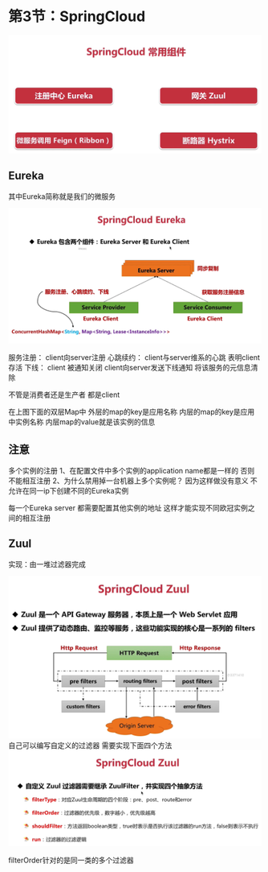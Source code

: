 # 第3节：SpringCloud

![常用组件](_v_images/20201220222857582_30959.png)

## Eureka

其中Eureka简称就是我们的微服务


![Eureka](_v_images/20201220222928105_6248.png)

服务注册：
client向server注册 
心跳续约：
client与server维系的心跳 表明client存活
下线：
client 被通知关闭 client向server发送下线通知 将该服务的元信息清除

不管是消费者还是生产者 都是client

在上图下面的双层Map中 外层的map的key是应用名称 内层的map的key是应用中实例名称 内层map的value就是该实例的信息


## 注意
多个实例的注册
1、在配置文件中多个实例的application  name都是一样的 否则不能相互注册
2、为什么禁用掉一台机器上多个实例呢？
因为这样做没有意义 不允许在同一ip下创建不同的Eureka实例

每一个Eureka server 都需要配置其他实例的地址 这样才能实现不同欧冠实例之间的相互注册

## Zuul
实现：由一堆过滤器完成

![zuul](_v_images/20201221222427727_17079.png)
自己可以编写自定义的过滤器
需要实现下面四个方法
![四方法](_v_images/20201221222948992_23065.png)

filterOrder针对的是同一类的多个过滤器

